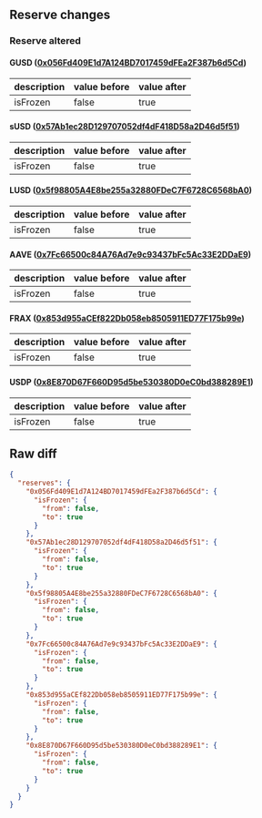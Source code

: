 ## Reserve changes

### Reserve altered

#### GUSD ([0x056Fd409E1d7A124BD7017459dFEa2F387b6d5Cd](https://etherscan.io/address/0x056Fd409E1d7A124BD7017459dFEa2F387b6d5Cd))

| description | value before | value after |
| --- | --- | --- |
| isFrozen | false | true |


#### sUSD ([0x57Ab1ec28D129707052df4dF418D58a2D46d5f51](https://etherscan.io/address/0x57Ab1ec28D129707052df4dF418D58a2D46d5f51))

| description | value before | value after |
| --- | --- | --- |
| isFrozen | false | true |


#### LUSD ([0x5f98805A4E8be255a32880FDeC7F6728C6568bA0](https://etherscan.io/address/0x5f98805A4E8be255a32880FDeC7F6728C6568bA0))

| description | value before | value after |
| --- | --- | --- |
| isFrozen | false | true |


#### AAVE ([0x7Fc66500c84A76Ad7e9c93437bFc5Ac33E2DDaE9](https://etherscan.io/address/0x7Fc66500c84A76Ad7e9c93437bFc5Ac33E2DDaE9))

| description | value before | value after |
| --- | --- | --- |
| isFrozen | false | true |


#### FRAX ([0x853d955aCEf822Db058eb8505911ED77F175b99e](https://etherscan.io/address/0x853d955aCEf822Db058eb8505911ED77F175b99e))

| description | value before | value after |
| --- | --- | --- |
| isFrozen | false | true |


#### USDP ([0x8E870D67F660D95d5be530380D0eC0bd388289E1](https://etherscan.io/address/0x8E870D67F660D95d5be530380D0eC0bd388289E1))

| description | value before | value after |
| --- | --- | --- |
| isFrozen | false | true |


## Raw diff

```json
{
  "reserves": {
    "0x056Fd409E1d7A124BD7017459dFEa2F387b6d5Cd": {
      "isFrozen": {
        "from": false,
        "to": true
      }
    },
    "0x57Ab1ec28D129707052df4dF418D58a2D46d5f51": {
      "isFrozen": {
        "from": false,
        "to": true
      }
    },
    "0x5f98805A4E8be255a32880FDeC7F6728C6568bA0": {
      "isFrozen": {
        "from": false,
        "to": true
      }
    },
    "0x7Fc66500c84A76Ad7e9c93437bFc5Ac33E2DDaE9": {
      "isFrozen": {
        "from": false,
        "to": true
      }
    },
    "0x853d955aCEf822Db058eb8505911ED77F175b99e": {
      "isFrozen": {
        "from": false,
        "to": true
      }
    },
    "0x8E870D67F660D95d5be530380D0eC0bd388289E1": {
      "isFrozen": {
        "from": false,
        "to": true
      }
    }
  }
}
```